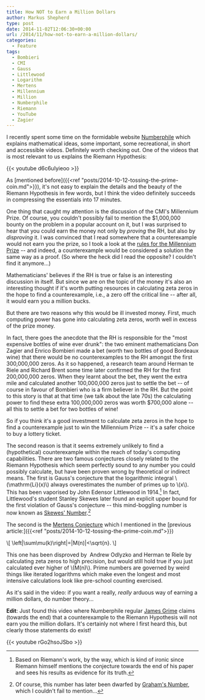 ```yaml
---
title: How NOT to Earn a Million Dollars
author: Markus Shepherd
type: post
date: 2014-11-02T12:06:30+00:00
url: /2014/11/how-not-to-earn-a-million-dollars/
categories:
  - Feature
tags:
  - Bombieri
  - CMI
  - Gauss
  - Littlewood
  - Logarithm
  - Mertens
  - Millennium
  - Million
  - Numberphile
  - Riemann
  - YouTube
  - Zagier
---
```


I recently spent some time on the formidable website [Numberphile](https://www.numberphile.com/) which explains mathematical ideas, some important, some recreational, in short and accessible videos. Definitely worth checking out. One of the videos that is most relevant to us explains the Riemann Hypothesis:

{{< youtube d6c6uIyieoo >}}

<!-- more -->

As [mentioned before]({{<ref "posts/2014-10-12-tossing-the-prime-coin.md">}}), it's not easy to explain the details and the beauty of the Riemann Hypothesis in few words, but I think the video definitely succeeds in compressing the essentials into 17 minutes.

One thing that caught my attention is the discussion of the CMI's Millennium Prize. Of course, you couldn't possibly fail to mention the $1,000,000 bounty on the problem in a popular account on it, but I was surprised to hear that you could earn the money not only by _proving_ the RH, but also by _disproving_ it. I was convinced that I read somewhere that a counterexample would not earn you the prize, so I took a look at the [rules for the Millennium Prize](https://www.claymath.org/millennium-problems/rules-millennium-prizes) -- and indeed, a counterexample would be considered a solution the same way as a proof. (So where the heck did I read the opposite? I couldn't find it anymore...)

Mathematicians' believes if the RH is true or false is an interesting discussion in itself. But since we are on the topic of the money it's also an interesting thought if it's worth putting resources in calculating zeta zeros in the hope to find a counterexample, i.e., a zero off the critical line -- after all, it would earn you a million bucks.

But there are two reasons why this would be ill invested money. First, much computing power has gone into calculating zeta zeros, worth well in excess of the prize money.

In fact, there goes the anecdote that the RH is responsible for the "most expensive bottles of wine ever drunk": the two eminent mathematicians Don Zagier and Enrico Bombieri made a bet (worth two bottles of good Bordeaux wine) that there would be no counterexamples to the RH amongst the first 300,000,000 zeros. As it so happened, a research team around Herman te Riele and Richard Brent some time later confirmed the RH for the first 200,000,000 zeros. When they learnt about the bet, they went the extra mile and calculated another 100,000,000 zeros just to settle the bet -- of course in favour of Bombieri who is a firm believer in the RH. But the point to this story is that at that time (we talk about the late 70s) the calculating power to find these extra 100,000,000 zeros was worth $700,000 alone -- all this to settle a bet for two bottles of wine!

So if you think it's a good investment to calculate zeta zeros in the hope to find a counterexample just to win the Millennium Prize -- it's a safer choice to buy a lottery ticket.

The second reason is that it seems extremely unlikely to find a (hypothetical) counterexample within the reach of today's computing capabilities. There are two famous conjectures closely related to the Riemann Hypothesis which seem perfectly sound to any number you could possibly calculate, but have been proven wrong by theoretical or indirect means. The first is Gauss's conjecture that the logarithmic integral \\(\mathrm{Li}(x)\\) always overestimates the number of primes up to \\(x\\). This has been vaporised by John Edensor Littlewood in 1914.[^littlewood] In fact, Littlewood's student Stanley Skewes later found an explicit upper bound for the first violation of Gauss's conjecture -- this mind-boggling number is now known as [Skewes' Number](https://en.wikipedia.org/wiki/Skewes%27_number).[^graham]

The second is the [Mertens Conjecture](https://en.wikipedia.org/wiki/Mertens_conjecture) which I mentioned in the [previous article:]({{<ref "posts/2014-10-12-tossing-the-prime-coin.md">}})

\\[ \left|\sum\mu(k)\right|=|M(n)|<\sqrt{n}. \\]

This one has been disproved by  Andrew Odlyzko and Herman te Riele by calculating zeta zeros to high precision, but would still hold true if you just calculated ever higher of \\(M(n)\\). Prime numbers are governed by weird things like iterated logarithms which make even the longest and most intensive calculations look like pre-school counting exercised.

As it's said in the video: if you want a really, _really_ arduous way of earning a million dollars, do number theory...

**Edit**: Just found this video where Numberphile regular [James Grime](https://singingbanana.com/) claims (towards the end) that a counterexample to the Riemann Hypothesis will not earn you the million dollars. It's certainly not where I first heard this, but clearly those statements do exist!

{{< youtube rGo2hsoJSbo >}}

[^littlewood]: Based on Riemann's work, by the way, which is kind of ironic since Riemann himself mentions the conjecture towards the end of his paper and sees his results as evidence for its truth.
[^graham]: Of course, this number has later been dwarfed by [Graham's Number](http://en.wikipedia.org/wiki/Graham%27s_number), which I couldn't fail to mention...
